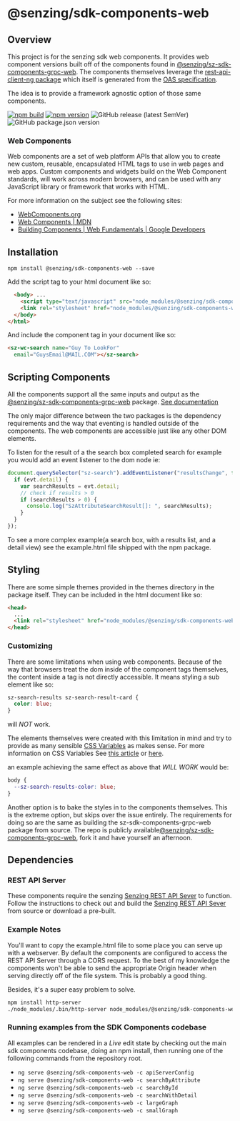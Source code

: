 # @senzing/sdk-components-web

## Overview

This project is for the senzing sdk web components. It provides web component versions built
off of the components found in [@senzing/sz-sdk-components-grpc-web]. The components themselves leverage the [rest-api-client-ng package] which itself is generated from the [OAS specification].

The idea is to provide a framework agnostic option of those same components.

[![npm build]](https://github.com/senzing-garage/sz-sdk-components-grpc-web/actions/workflows/npm-build.yaml)
[![npm version]](https://badge.fury.io/js/%40senzing%2Fsdk-components-web)
![GitHub release (latest SemVer)]
![GitHub package.json version]

### Web Components

Web components are a set of web platform APIs that allow you to create new custom, reusable, encapsulated HTML tags to use in web pages and web apps. Custom components and widgets build on the Web Component standards, will work across modern browsers, and can be used with any JavaScript library or framework that works with HTML.

For more information on the subject see the following sites:

- [WebComponents.org]
- [Web Components | MDN]
- [Building Components | Web Fundamentals | Google Developers]

## Installation

```terminal
npm install @senzing/sdk-components-web --save
```

Add the script tag to your html document like so:

```html
  <body> ...
    <script type="text/javascript" src="node_modules/@senzing/sdk-components-web/senzing-components-web.js"></script>
    <link rel="stylesheet" href="node_modules/@senzing/sdk-components-web/senzing-components-web.css">
  </body>
</html>
```

And include the component tag in your document like so:

```html
<sz-wc-search name="Guy To LookFor"
  email="GuysEmail@MAIL.COM"></sz-search>
```

## Scripting Components

All the components support all the same inputs and output as the [@senzing/sz-sdk-components-grpc-web] package. [See documentation]

The only major difference between the two packages is the dependency requirements and the way that eventing is handled outside of the components. The web components are accessible just like any other DOM elements.

To listen for the result of a the search box completed search for example you would add an
event listener to the dom node ie:

```javascript
document.querySelector("sz-search").addEventListener("resultsChange", function (evt) {
  if (evt.detail) {
    var searchResults = evt.detail;
    // check if results > 0
    if (searchResults > 0) {
      console.log("SzAttributeSearchResult[]: ", searchResults);
    }
  }
});
```

To see a more complex example(a search box, with a results list, and a detail view) see the example.html file shipped with the npm package.

## Styling

There are some simple themes provided in the themes directory in the package itself. They can be included in the html document like so:

```html
<head>
  ...
  <link rel="stylesheet" href="node_modules/@senzing/sdk-components-web/themes/drab.css" />
</head>
```

### Customizing

There are some limitations when using web components. Because of the way that browsers treat the dom inside of the component tags themselves, the content inside a tag is not directly accessible. It means styling a sub element like so:

```css
sz-search-results sz-search-result-card {
  color: blue;
}
```

will _*NOT*_ work.

The elements themselves were created with this limitation in mind and try to provide as many sensible [CSS Variables] as makes sense. For more information on CSS Variables See [this article] or [here].

an example achieving the same effect as above that _WILL WORK_ would be:

```css
body {
  --sz-search-results-color: blue;
}
```

Another option is to bake the styles in to the components themselves. This is the extreme option, but skips over the issue entirely. The requirements for doing so are the same as building the sz-sdk-components-grpc-web package from source. The repo is publicly available[@senzing/sz-sdk-components-grpc-web], fork it and have yourself an afternoon.

## Dependencies

### REST API Server

These components require the senzing [Senzing REST API Sever] to function. Follow the instructions to check out and build the [Senzing REST API Sever] from source or download a pre-built.

### Example Notes

You'll want to copy the example.html file to some place you can serve up with a webserver. By default the components are configured to access the REST API Server through a CORS request. To the best of my knowledge the components won't be able to send the appropriate Origin header when serving directly off of the file system. This is probably a good thing.

Besides, it's a super easy problem to solve.

```bash
npm install http-server
./node_modules/.bin/http-server node_modules/@senzing/sdk-components-web/example.html --cors
```

### Running examples from the SDK Components codebase

All examples can be rendered in a _Live_ edit state by checking out the main sdk components codebase, doing an npm install, then running one of the following commands from the repository root.

- `ng serve @senzing/sdk-components-web -c apiServerConfig`
- `ng serve @senzing/sdk-components-web -c searchByAttribute`
- `ng serve @senzing/sdk-components-web -c searchById`
- `ng serve @senzing/sdk-components-web -c searchWithDetail`
- `ng serve @senzing/sdk-components-web -c largeGraph`
- `ng serve @senzing/sdk-components-web -c smallGraph`
<!-- - `ng serve @senzing/sdk-components-web -c findPathGraph` -->

[@senzing/sz-sdk-components-grpc-web]: https://github.com/senzing-garage/sz-sdk-components-grpc-web
[Building Components | Web Fundamentals | Google Developers]: https://developers.google.com/web/fundamentals/web-components/
[CSS Variables]: https://senzing.github.io/sz-sdk-components-grpc-web/additional-documentation/themes/customizing.html
[GitHub package.json version]: https://img.shields.io/github/package-json/v/senzing/sz-sdk-components-grpc-web?color=orange&logo=latest&logoColor=blue
[GitHub release (latest SemVer)]: https://img.shields.io/github/v/release/senzing/sz-sdk-components-grpc-web?color=%2300c4ff&logo=latest%20tag
[here]: https://css-tricks.com/difference-between-types-of-css-variables/
[npm build]: https://github.com/senzing-garage/sz-sdk-components-grpc-web/actions/workflows/npm-build.yaml/badge.svg
[npm version]: https://badge.fury.io/js/%40senzing%2Fsdk-components-web.svg
[OAS specification]: https://github.com/senzing-garage/senzing-rest-api-specification
[rest-api-client-ng package]: https://www.npmjs.com/package/@senzing/rest-api-client-ng
[See documentation]: https://senzing.github.io/sz-sdk-components-grpc-web/
[Senzing REST API Sever]: https://github.com/senzing-garage/senzing-api-server/
[this article]: https://developers.google.com/web/updates/2016/02/css-variables-why-should-you-care
[Web Components | MDN]: https://developer.mozilla.org/en-US/docs/Web/Web_Components
[WebComponents.org]: https://www.webcomponents.org/introduction

